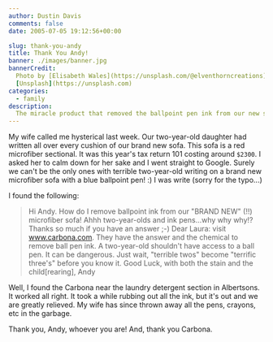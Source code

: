 ```yaml
---
author: Dustin Davis
comments: false
date: 2005-07-05 19:12:56+00:00

slug: thank-you-andy
title: Thank You Andy!
banner: ./images/banner.jpg
bannerCredit:
  Photo by [Elisabeth Wales](https://unsplash.com/@elventhorncreations) on
  [Unsplash](https://unsplash.com)
categories:
  - family
description:
  The miracle product that removed the ballpoint pen ink from our new sofa
---
```


My wife called me hysterical last week. Our two-year-old daughter had written
all over every cushion of our brand new sofa. This sofa is a red microfiber
sectional. It was this year's tax return 101 costing around `$2300`. I asked her
to calm down for her sake and I went straight to Google. Surely we can't be the
only ones with terrible two-year-old writing on a brand new microfiber sofa with
a blue ballpoint pen! :) I was write (sorry for the typo...)

I found the following:

> Hi Andy. How do I remove ballpoint ink from our "BRAND NEW" (!!) microfiber
> sofa! Ahhh two-year-olds and ink pens...why why why!? Thanks so much if you
> have an answer ;-) Dear Laura: visit www.carbona.com. They have the answer and
> the chemical to remove ball pen ink. A two-year-old shouldn't have access to a
> ball pen. It can be dangerous. Just wait, "terrible twos" become "terrific
> three's" before you know it. Good Luck, with both the stain and the
> child[rearing], Andy

Well, I found the Carbona near the laundry detergent section in Albertsons. It
worked all right. It took a while rubbing out all the ink, but it's out and we
are greatly relieved. My wife has since thrown away all the pens, crayons, etc
in the garbage.

Thank you, Andy, whoever you are! And, thank you Carbona.
